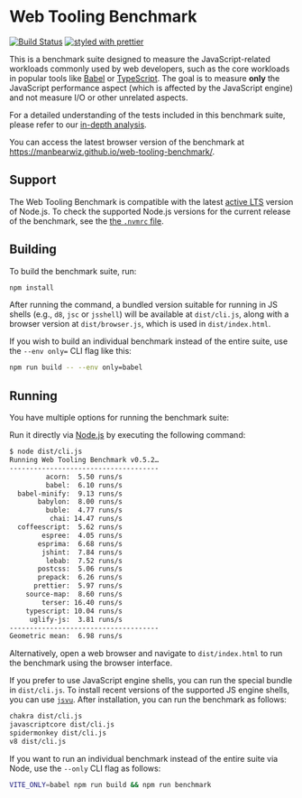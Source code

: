 # Web Tooling Benchmark

[![Build Status](https://github.com/manbearwiz/web-tooling-benchmark/actions/workflows/static.yml/badge.svg)](https://github.com/manbearwiz/web-tooling-benchmark/actions/workflows/static.yml) [![styled with prettier](https://img.shields.io/badge/styled_with-prettier-ff69b4.svg)](https://github.com/prettier/prettier)

This is a benchmark suite designed to measure the JavaScript-related
workloads commonly used by web developers, such as the
core workloads in popular tools like [Babel](https://github.com/babel/babel)
or [TypeScript](https://github.com/Microsoft/TypeScript). The goal is to measure **only** the
JavaScript performance aspect (which is affected by the JavaScript engine) and not measure I/O
or other unrelated aspects.

For a detailed understanding of the tests included in this benchmark suite, please refer to our [in-depth
analysis](docs/in-depth.md).

You can access the latest browser version of the benchmark at <https://manbearwiz.github.io/web-tooling-benchmark/>.

## Support

The Web Tooling Benchmark is compatible with the latest [active
LTS](https://github.com/nodejs/Release#release-schedule) version of Node.js. To check the supported Node.js versions for the current release of the benchmark, see the [the `.nvmrc` file](.nvmrc).

## Building

To build the benchmark suite, run:

```sh
npm install
```

After running the command, a bundled version suitable for running in JS shells (e.g., `d8`, `jsc` or `jsshell`) will be available at `dist/cli.js`, along with a browser version at `dist/browser.js`, which is used in `dist/index.html`.

If you wish to build an individual benchmark instead of the entire suite, use the `--env only=` CLI flag like this:

```sh
npm run build -- --env only=babel
```

## Running

You have multiple options for running the benchmark suite:

Run it directly via [Node.js](https://nodejs.org/) by executing the following command:

```sh
$ node dist/cli.js
Running Web Tooling Benchmark v0.5.2…
-------------------------------------
         acorn:  5.50 runs/s
         babel:  6.10 runs/s
  babel-minify:  9.13 runs/s
       babylon:  8.00 runs/s
         buble:  4.77 runs/s
          chai: 14.47 runs/s
  coffeescript:  5.62 runs/s
        espree:  4.05 runs/s
       esprima:  6.68 runs/s
        jshint:  7.84 runs/s
         lebab:  7.52 runs/s
       postcss:  5.06 runs/s
       prepack:  6.26 runs/s
      prettier:  5.97 runs/s
    source-map:  8.60 runs/s
        terser: 16.40 runs/s
    typescript: 10.04 runs/s
     uglify-js:  3.81 runs/s
-------------------------------------
Geometric mean:  6.98 runs/s
```

Alternatively, open a web browser and navigate to `dist/index.html` to run the benchmark using the browser interface.

If you prefer to use JavaScript engine shells, you can run the special bundle in `dist/cli.js`. To install recent versions of the supported JS engine shells, you can use [`jsvu`](https://github.com/GoogleChromeLabs/jsvu). After installation, you can run the benchmark as follows:

```sh
chakra dist/cli.js
javascriptcore dist/cli.js
spidermonkey dist/cli.js
v8 dist/cli.js
```

If you want to run an individual benchmark instead of the entire suite via Node, use the `--only` CLI flag as follows:

```sh
VITE_ONLY=babel npm run build && npm run benchmark
```
